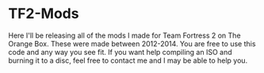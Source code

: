 # TF2-Mods
<p>Here I'll be releasing all of the mods I made for Team Fortress 2 on The Orange Box. These were made between 2012-2014. You are free to use this code and any way you see fit. If you want help compiling an ISO and burning it to a disc, feel free to contact me and I may be able to help you.</p>
